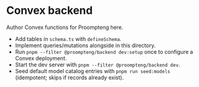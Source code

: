 # Convex backend

Author Convex functions for Proompteng here.

- Add tables in `schema.ts` with `defineSchema`.
- Implement queries/mutations alongside in this directory.
- Run `pnpm --filter @proompteng/backend dev:setup` once to configure a Convex deployment.
- Start the dev server with `pnpm --filter @proompteng/backend dev`.
- Seed default model catalog entries with `pnpm run seed:models` (idempotent; skips if records already exist).
